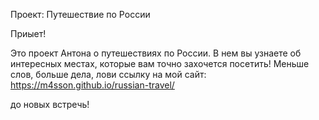 Проект: Путешествие по России

Приыет!

Это проект Антона о путешествиях по России. В нем вы узнаете об интересных местах, которые вам точно захочется посетить!
Меньше слов, больше дела, лови ссылку на мой сайт: https://m4sson.github.io/russian-travel/

до новых встречь!